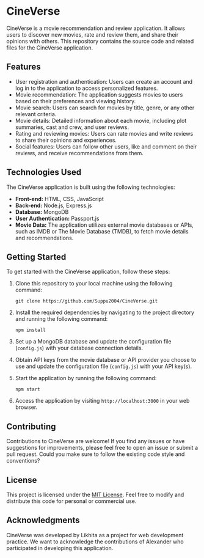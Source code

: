 # CineVerse

CineVerse is a movie recommendation and review application. It allows users to discover new movies, rate and review them, and share their opinions with others. This repository contains the source code and related files for the CineVerse application.

## Features

- User registration and authentication: Users can create an account and log in to the application to access personalized features.
- Movie recommendation: The application suggests movies to users based on their preferences and viewing history.
- Movie search: Users can search for movies by title, genre, or any other relevant criteria.
- Movie details: Detailed information about each movie, including plot summaries, cast and crew, and user reviews.
- Rating and reviewing movies: Users can rate movies and write reviews to share their opinions and experiences.
- Social features: Users can follow other users, like and comment on their reviews, and receive recommendations from them.

## Technologies Used

The CineVerse application is built using the following technologies:

- **Front-end:** HTML, CSS, JavaScript
- **Back-end:** Node.js, Express.js
- **Database:** MongoDB
- **User Authentication:** Passport.js
- **Movie Data:** The application utilizes external movie databases or APIs, such as IMDB or The Movie Database (TMDB), to fetch movie details and recommendations.

## Getting Started

To get started with the CineVerse application, follow these steps:

1. Clone this repository to your local machine using the following command:
   ```
   git clone https://github.com/Suppu2004/CineVerse.git
   ```

2. Install the required dependencies by navigating to the project directory and running the following command:
   ```
   npm install
   ```

3. Set up a MongoDB database and update the configuration file (`config.js`) with your database connection details.

4. Obtain API keys from the movie database or API provider you choose to use and update the configuration file (`config.js`) with your API key(s).

5. Start the application by running the following command:
   ```
   npm start
   ```

6. Access the application by visiting `http://localhost:3000` in your web browser.

## Contributing

Contributions to CineVerse are welcome! If you find any issues or have suggestions for improvements, please feel free to open an issue or submit a pull request. Could you make sure to follow the existing code style and conventions?

## License

This project is licensed under the [MIT License](LICENSE). Feel free to modify and distribute this code for personal or commercial use.

## Acknowledgments

CineVerse was developed by Likhita as a project for web development practice. We want to acknowledge the contributions of Alexander who participated in developing this application.
